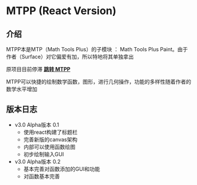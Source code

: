 # MTPP (React Version)

## 介绍

MTPP本是MTP（Math Tools Plus）的子模块 ： Math Tools Plus Paint。由于作者（Surface）对它偏爱有加，所以特地将其单独拿出

原项目目前停滞 [**跳转 MTPP**](https://sj-261725.github.io/)

MTPP可以快捷的绘制数学函数，图形，进行几何操作，功能的多样性随着作者的数学水平增加

## 版本日志

- v3.0 Alpha版本 0.1
	- 使用react构建了标题栏
	- 完善新版的canvas架构
	- 内部可以使用函数绘图
	- 初步绘制输入GUI
- v3.0 Alpha版本 0.2
	- 基本完善对函数添加的GUI和功能
	- 对函数基本完善
